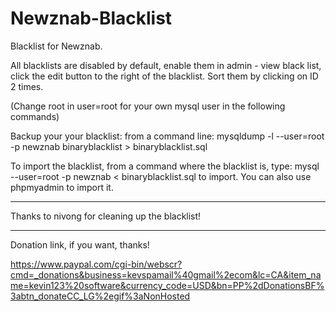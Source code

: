 Newznab-Blacklist
=================

Blacklist for Newznab.

All blacklists are disabled by default, enable them in admin - view black list, click the edit button to the right of the blacklist.
Sort them by clicking on ID 2 times.

(Change root in user=root for your own mysql user in the following commands)

Backup your your blacklist: from a command line: mysqldump -l --user=root -p newznab binaryblacklist > binaryblacklist.sql
 
To import the blacklist, from a command where the blacklist is, type: mysql --user=root -p newznab < binaryblacklist.sql to import.
You can also use phpmyadmin to import it.

---------------------------------------------------------------------------------------------------------------------

Thanks to nivong for cleaning up the blacklist!

---------------------------------------------------------------------------------------------------------------------

Donation link, if you want, thanks!

https://www.paypal.com/cgi-bin/webscr?cmd=_donations&business=kevspamail%40gmail%2ecom&lc=CA&item_name=kevin123%20software&currency_code=USD&bn=PP%2dDonationsBF%3abtn_donateCC_LG%2egif%3aNonHosted
